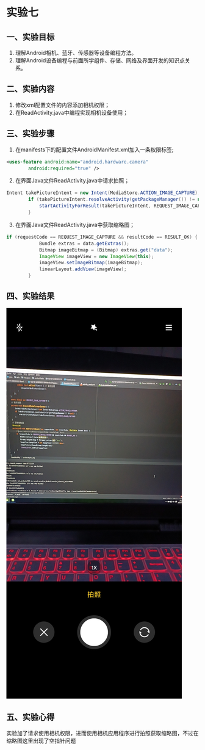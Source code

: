 # 实验七
## 一、实验目标
1. 理解Android相机、蓝牙、传感器等设备编程方法。
2. 理解Android设备编程与前面所学组件、存储、网络及界面开发的知识点关系。

## 二、实验内容
1. 修改xml配置文件的内容添加相机权限；
2. 在ReadActivity.java中编程实现相机设备使用；

## 三、实验步骤
1. 在manifests下的配置文件AndroidManifest.xml加入一条权限标签;
```xml
<uses-feature android:name="android.hardware.camera"
        android:required="true" />
```
2. 在界面Java文件ReadActivity.java中请求拍照；
```java
Intent takePictureIntent = new Intent(MediaStore.ACTION_IMAGE_CAPTURE);
        if (takePictureIntent.resolveActivity(getPackageManager()) != null) {
            startActivityForResult(takePictureIntent, REQUEST_IMAGE_CAPTURE);
        }
```
3. 在界面Java文件ReadActivity.java中获取缩略图；
```java
if (requestCode == REQUEST_IMAGE_CAPTURE && resultCode == RESULT_OK) {
            Bundle extras = data.getExtras();
            Bitmap imageBitmap = (Bitmap) extras.get("data");
            ImageView imageView = new ImageView(this);
            imageView.setImageBitmap(imageBitmap);
            linearLayout.addView(imageView);
        }
```

## 四、实验结果
![拍照显示截图](https://raw.githubusercontent.com/Basr-suer/android-labs-2020/master/students/net1814080903319/lab7.jpg)

## 五、实验心得
实验加了请求使用相机权限，进而使用相机应用程序进行拍照获取缩略图，不过在缩略图这里出现了空指针问题
